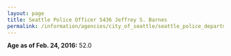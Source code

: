 ```yaml
---
layout: page
title: Seattle Police Officer 5436 Jeffrey S. Barnes
permalink: /information/agencies/city_of_seattle/seattle_police_department/copbook/5436/
---
```


**Age as of Feb. 24, 2016:** 52.0
